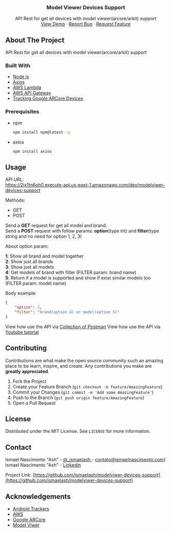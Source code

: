 

<!-- PROJECT LOGO -->
<br />

  <h3 align="center">Model Viewer Devices Support</h3>

  <p align="center">
    API Rest for get all devices with model viewer(arcore/arkit) support
    <br />
    <a href="https://www.youtube.com/c/IsmaelNascimentoAsh/videos">View Demo</a>
    ·
    <a href="https://github.com/ismaelash/modelviwer-devices-support/issues">Report Bug</a>
    ·
    <a href="https://github.com/ismaelash/modelviwer-devices-support/issues">Request Feature</a>
  </p>
</p>

<!-- ABOUT THE PROJECT -->
## About The Project

API Rest for get all devices with model viewer(arcore/arkit) support

### Built With

* [Node,js](https://nodejs.org/en/)
* [Axios](https://github.com/axios/axios)
* [AWS Lambda](https://aws.amazon.com/lambda/)
* [AWS API Gateway](https://aws.amazon.com/api-gateway/)
* [Tracking Google ARCore Devices](https://github.com/ismaelash/arcore-devices)

### Prerequisites


* npm
  ```sh
  npm install npm@latest -g
  ```
* axios
  ```sh
  npm install axios
  ```

<!-- USAGE EXAMPLES -->
## Usage

API URL: <br> https://2jx1tn6oh0.execute-api.us-east-1.amazonaws.com/dev/modelviwer-devices-support

Methods:
* GET
* POST

Send a **GET** request for get all model and brand. <br />
Send a **POST** request with follow params: **option**(type int) and **filter**(type string and no need for option 1, 2, 3)

About option param:

**1**: Show all brand and model together <br />
**2**: Show just all brands <br />
**3**: Show just all models <br />
**4**: Get models of brand with filter (FILTER param: brand name) <br />
**5**: Return if a model is supported and show if exist similar models too (FILTER param: model name)

Body example:
```json
{
    "option": 2,
    "filter": "brand(option 4) or model(option 5)"
}
```

View how use the API via [Collection of Postman](https://github.com/ismaelash/modelviwer-devices-support/blob/main/Model%20Viewer%20Devices%20Support.postman_collection.json)
View how use the API via [Youtube tutorial](https://www.youtube.com/c/IsmaelNascimentoAsh/videos)

<!-- CONTRIBUTING -->
## Contributing

Contributions are what make the open source community such an amazing place to be learn, inspire, and create. Any contributions you make are **greatly appreciated**.

1. Fork the Project
2. Create your Feature Branch (`git checkout -b feature/AmazingFeature`)
3. Commit your Changes (`git commit -m 'Add some AmazingFeature'`)
4. Push to the Branch (`git push origin feature/AmazingFeature`)
5. Open a Pull Request



<!-- LICENSE -->
## License

Distributed under the MIT License. See `LICENSE` for more information.



<!-- CONTACT -->
## Contact

Ismael Nascimento "Ash" - [@_ismaelash ](https://twitter.com/_ismaelash) - contato@ismaelnascimento.com}
Ismael Nascimento "Ash" - [Linkedin ](https://www.linkedin.com/in/ismaelash)

Project Link: [https://github.com/ismaelash/modelviwer-devices-support](https://github.com/ismaelash/modelviwer-devices-support)



<!-- ACKNOWLEDGEMENTS -->
## Acknowledgements
* [Android Trackers ](https://github.com/androidtrackers)
* [AWS ](https://aws.amazon.com/)
* [Google ARCore ](https://developers.google.com/ar)
* [Model Viwer ](https://modelviewer.dev/)
